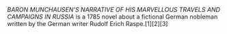_BARON MUNCHAUSEN'S NARRATIVE OF HIS MARVELLOUS TRAVELS AND CAMPAIGNS IN RUSSIA_ is a 1785 novel about a fictional German nobleman written by the German writer Rudolf Erich Raspe.[1][2][3]
